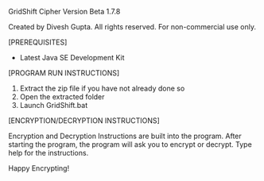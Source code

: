 GridShift Cipher Version Beta 1.7.8

Created by Divesh Gupta. All rights reserved. For non-commercial use only.


[PREREQUISITES]
 - Latest Java SE Development Kit


[PROGRAM RUN INSTRUCTIONS]

1. Extract the zip file if you have not already done so
2. Open the extracted folder
3. Launch GridShift.bat


[ENCRYPTION/DECRYPTION INSTRUCTIONS]

Encryption and Decryption Instructions are built into the program.
After starting the program, the program will ask you to encrypt or decrypt. 
Type help for the instructions.


Happy Encrypting!
